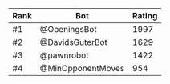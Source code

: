 Rank|Bot|Rating
---|---|---
#1|@OpeningsBot|1997
#2|@DavidsGuterBot|1629
#3|@pawnrobot|1422
#4|@MinOpponentMoves|954
